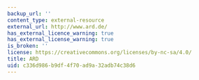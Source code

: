 ```yaml
---
backup_url: ''
content_type: external-resource
external_url: http://www.ard.de/
has_external_licence_warning: true
has_external_license_warning: true
is_broken: ''
license: https://creativecommons.org/licenses/by-nc-sa/4.0/
title: ARD
uid: c336d986-b9df-4f70-ad9a-32adb74c38d6
---
```

